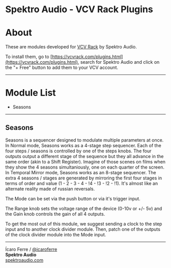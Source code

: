 # Spektro Audio - VCV Rack Plugins

# About

These are modules developed for [VCV Rack](http://vcvrack.com) by Spektro Audio.   

To install them, go to [https://vcvrack.com/plugins.html](https://vcvrack.com/plugins.html), search for Spektro Audio and click on the "+ Free" button to add them to your VCV account.

----

# Module List

- Seasons

---


## Seasons

Seasons is a sequencer designed to modulate multiple parameters at once.
In Normal mode, Seasons works as a 4-stage step sequencer. Each of the four steps / seasons is controlled by one of the steps knobs. The four outputs output a different stage of the sequence but they all advance in the same order (akin to a Shift Register). Imagine of those scenes on films when they show the 4 seasons simultaniously, one on each quarter of the screen.
In Temporal Mirror mode, Seasons works as an 8-stage sequencer. The extra 4 seasons / stages are generated by mirroring the first four stages in terms of order and value (1 - 2 - 3 - 4 - !4 - !3 - !2 - !1).  It's almost like an alternate reality made of russian reversals.

The Mode can be set via the push button or via it's trigger input.

The Range knob sets the voltage range of the device (0-10v or +/- 5v) and the Gain knob controls the gain of all 4 outputs.

To get the most out of this module, we suggest sending a clock to the step input and to another clock divider module. Then, patch one of the outputs of the clock divider module into the Mode input.

-----

Ícaro Ferre  / [@icaroferre](http://twitter.com/icaroferre)  
**Spektro Audio**  
[spektroaudio.com](http://spektroaudio.com/)
